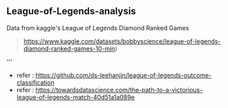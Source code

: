 ## League-of-Legends-analysis

Data from kaggle's League of Legends Diamond Ranked Games 
> https://www.kaggle.com/datasets/bobbyscience/league-of-legends-diamond-ranked-games-10-min)

'''

-  refer : https://github.com/ds-leehanjin/league-of-legends-outcome-classification
-  refer : https://towardsdatascience.com/the-path-to-a-victorious-league-of-legends-match-40d51a1a089e
